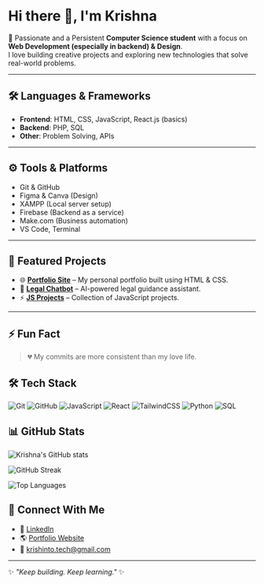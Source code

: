 # Hi there 👋, I'm Krishna  

🚀 Passionate and a Persistent **Computer Science student** with a focus on **Web Development (especially in backend) & Design**.  
I love building creative projects and exploring new technologies that solve real-world problems.  

---

## 🛠️ Languages & Frameworks  
- **Frontend**: HTML, CSS, JavaScript, React.js (basics)  
- **Backend**: PHP, SQL  
- **Other**: Problem Solving, APIs  

---

## ⚙️ Tools & Platforms  
- Git & GitHub  
- Figma & Canva (Design)  
- XAMPP (Local server setup)  
- Firebase (Backend as a service)  
- Make.com (Business automation)  
- VS Code, Terminal  

---

## 📌 Featured Projects  
- 🌐 [**Portfolio Site**](https://github.com/krishtech-here/PortFolio-Site) – My personal portfolio built using HTML & CSS.  
- 🤖 [**Legal Chatbot**](https://github.com/krishtech-here/legal-chatbot) – AI-powered legal guidance assistant.  
- ⚡ [**JS Projects**](https://github.com/krishtech-here/Js-Projects) – Collection of JavaScript projects.  


<!--## 📊 GitHub Stats  
![Krishna's GitHub stats](https://github-readme-stats.vercel.app/api?username=krishtech-here&show_icons=true&theme=tokyonight)  

![Top Langs](https://github-readme-stats.vercel.app/api/top-langs/?username=krishtech-here&layout=compact&theme=tokyonight)-->

---
## ⚡ Fun Fact  
> 💔 My commits are more consistent than my love life.

## 🛠️ Tech Stack  

![Git](https://img.shields.io/badge/Git-0A0A0A?style=for-the-badge&logo=git&logoColor=F05032) 
![GitHub](https://img.shields.io/badge/GitHub-0A0A0A?style=for-the-badge&logo=github&logoColor=ffffff) 
![JavaScript](https://img.shields.io/badge/JavaScript-0A0A0A?style=for-the-badge&logo=javascript&logoColor=F7DF1E) 
![React](https://img.shields.io/badge/React-0A0A0A?style=for-the-badge&logo=react&logoColor=61DAFB) 
![TailwindCSS](https://img.shields.io/badge/TailwindCSS-0A0A0A?style=for-the-badge&logo=tailwindcss&logoColor=38B2AC) 
![Python](https://img.shields.io/badge/Python-0A0A0A?style=for-the-badge&logo=python&logoColor=3776AB) 
![SQL](https://img.shields.io/badge/SQL-0A0A0A?style=for-the-badge&logo=mysql&logoColor=4479A1)

## 📊 GitHub Stats  

![Krishna's GitHub stats](https://github-readme-stats.vercel.app/api?username=YOUR_USERNAME&show_icons=true&theme=tokyonight&hide_border=true)  

![GitHub Streak](https://streak-stats.demolab.com?user=YOUR_USERNAME&theme=tokyonight&hide_border=true)  

![Top Languages](https://github-readme-stats.vercel.app/api/top-langs/?username=YOUR_USERNAME&layout=compact&theme=tokyonight&hide_border=true)

## 🤝 Connect With Me  
- 💼 [LinkedIn](https://www.linkedin.com/in/krishna-b-s-b35628319/) 
- 🌎 [Portfolio Website](https://github.com/krishtech-here/PortFolio-Site)  
- 📧 krishinto.tech@gmail.com  

---
✨ _"Keep building. Keep learning."_ ✨



